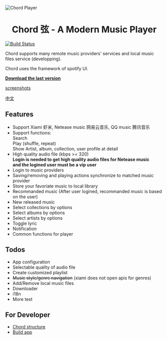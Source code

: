 ![Chord Player](https://i.ibb.co/ypJyckb/Screen-Shot-2019-04-10-at-2-58-56-PM.png)

<h1 align="center">Chord 弦 - A Modern Music Player</h1>

[![Build Status](https://travis-ci.org/PeterDing/chord.svg?branch=master)](https://travis-ci.org/PeterDing/chord)

Chord supports many remote music providers' services and local music files service (developping).

Chord uses the framework of spotify UI.

**[Download the last version](https://github.com/PeterDing/chord/releases)**

[screenshots](docs/screenshots.md)

[中文](README_ZH.md)

## Features

* Support Xiami 虾米, Netease music 网易云音乐, QQ music 腾讯音乐
* Support functions:  
  Search  
  Play (shuffle, repeat)  
  Show Artist, album, collection, user profile at detail
* High quality audio file (kbps >= 320)  
  **Login is needed to get high quality audio files for Netease music**  
  **and the logined user must be a vip user**
* Login to music providers
* Saving/removing and playing actions synchronize to matched music provider
* Store your favoriate music to local library
* Recommanded music (After user logined, recommanded music is based on the user)
* New released music
* Select collections by options
* Select albums by options
* Select artists by options
* Toggle lyric
* Notification
* Common functions for player

## Todos

- App configuration
- Selectable quality of audio file
- Create customized playlist
- ~~Music style/genre navigation~~ (xiami does not open apis for genres)
- Add/Remove local music files
- Downloader
- i18n
- More test

## For Developer

- [Chord structure](docs/chord.md)
- [Build app](docs/build.md)
